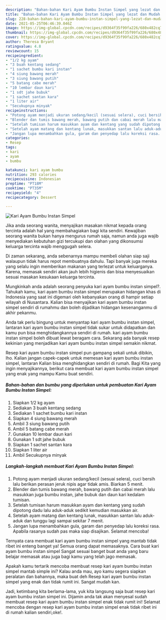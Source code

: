 ```yaml
---
description: "Bahan-bahan Kari Ayam Bumbu Instan Simpel yang lezat dan Mudah Dibuat"
title: "Bahan-bahan Kari Ayam Bumbu Instan Simpel yang lezat dan Mudah Dibuat"
slug: 228-bahan-bahan-kari-ayam-bumbu-instan-simpel-yang-lezat-dan-mudah-dibuat
date: 2021-05-25T06:46:39.046Z
image: https://img-global.cpcdn.com/recipes/d9364f35f99fa226/680x482cq70/kari-ayam-bumbu-instan-simpel-foto-resep-utama.jpg
thumbnail: https://img-global.cpcdn.com/recipes/d9364f35f99fa226/680x482cq70/kari-ayam-bumbu-instan-simpel-foto-resep-utama.jpg
cover: https://img-global.cpcdn.com/recipes/d9364f35f99fa226/680x482cq70/kari-ayam-bumbu-instan-simpel-foto-resep-utama.jpg
author: Theresa Bryant
ratingvalue: 4.8
reviewcount: 15
recipeingredient:
- "1/2 kg ayam"
- "3 buah kentang sedang"
- "1 sachet bumbu kari instan"
- "4 siung bawang merah"
- "3 siung bawang putih"
- "5 batang cabe merah"
- "10 lembar daun kari"
- "1 sdt jahe bubuk"
- "1 sachet santan kara"
- "1 liter air"
- "Secukupnya minyak"
recipeinstructions:
- "Potong ayam menjadi ukuran sedang/kecil (sesuai selera), cuci bersih lalu berikan perasan jeruk nipis agar tidak amis. Biarkan 5 menit."
- "Blender dan tumis bawang merah, bawang putih dan cabai merah lalu masukkan juga bumbu instan, jahe bubuk dan daun kari kedalam tumisan."
- "Setelah tumisan harum masukkan ayam dan kentang yang sudah dipotong dadu lalu aduk-aduk sedikit kemudian masukkan air."
- "Setelah ayam matang dan kentang lunak, masukkan santan lalu aduk-aduk dan tunggu lagi sampai sekitar 7 menit."
- "Jangan lupa menambahkan gula, garam dan penyedap lalu koreksi rasa. Apabila rasanya sudah pas maka siap disajikan. Selamat mencoba!"
categories:
- Resep
tags:
- kari
- ayam
- bumbu

katakunci: kari ayam bumbu 
nutrition: 293 calories
recipecuisine: Indonesian
preptime: "PT18M"
cooktime: "PT35M"
recipeyield: "4"
recipecategory: Dessert

---
```



![Kari Ayam Bumbu Instan Simpel](https://img-global.cpcdn.com/recipes/d9364f35f99fa226/680x482cq70/kari-ayam-bumbu-instan-simpel-foto-resep-utama.jpg)

Jika anda seorang wanita, menyajikan masakan nikmat kepada orang tercinta adalah hal yang membahagiakan bagi kita sendiri. Kewajiban seorang  wanita bukan hanya mengurus rumah saja, namun anda juga wajib menyediakan kebutuhan gizi tercukupi dan olahan yang dikonsumsi keluarga tercinta wajib menggugah selera.

Di zaman  sekarang, anda sebenarnya mampu membeli olahan siap saji walaupun tidak harus repot membuatnya dahulu. Tapi banyak juga mereka yang selalu ingin memberikan makanan yang terlezat untuk keluarganya. Karena, memasak sendiri akan jauh lebih higienis dan bisa menyesuaikan sesuai masakan kesukaan keluarga tercinta. 



Mungkinkah anda adalah seorang penyuka kari ayam bumbu instan simpel?. Tahukah kamu, kari ayam bumbu instan simpel merupakan hidangan khas di Indonesia yang saat ini digemari oleh kebanyakan orang di hampir setiap wilayah di Nusantara. Kalian bisa menyajikan kari ayam bumbu instan simpel sendiri di rumahmu dan boleh dijadikan hidangan kesenanganmu di akhir pekanmu.

Anda tak perlu bingung untuk menyantap kari ayam bumbu instan simpel, lantaran kari ayam bumbu instan simpel tidak sukar untuk didapatkan dan kamu pun bisa menghidangkannya sendiri di rumah. kari ayam bumbu instan simpel boleh dibuat lewat beragam cara. Sekarang ada banyak resep kekinian yang menjadikan kari ayam bumbu instan simpel semakin nikmat.

Resep kari ayam bumbu instan simpel pun gampang sekali untuk dibikin, lho. Kalian jangan capek-capek untuk memesan kari ayam bumbu instan simpel, lantaran Kalian bisa menghidangkan sendiri di rumah. Bagi Kita yang ingin menyajikannya, berikut cara membuat kari ayam bumbu instan simpel yang enak yang mampu Kamu buat sendiri.

<!--inarticleads1-->

##### Bahan-bahan dan bumbu yang diperlukan untuk pembuatan Kari Ayam Bumbu Instan Simpel:

1. Siapkan 1/2 kg ayam
1. Sediakan 3 buah kentang sedang
1. Sediakan 1 sachet bumbu kari instan
1. Siapkan 4 siung bawang merah
1. Ambil 3 siung bawang putih
1. Ambil 5 batang cabe merah
1. Gunakan 10 lembar daun kari
1. Gunakan 1 sdt jahe bubuk
1. Siapkan 1 sachet santan kara
1. Siapkan 1 liter air
1. Ambil Secukupnya minyak




<!--inarticleads2-->

##### Langkah-langkah membuat Kari Ayam Bumbu Instan Simpel:

1. Potong ayam menjadi ukuran sedang/kecil (sesuai selera), cuci bersih lalu berikan perasan jeruk nipis agar tidak amis. Biarkan 5 menit.
1. Blender dan tumis bawang merah, bawang putih dan cabai merah lalu masukkan juga bumbu instan, jahe bubuk dan daun kari kedalam tumisan.
1. Setelah tumisan harum masukkan ayam dan kentang yang sudah dipotong dadu lalu aduk-aduk sedikit kemudian masukkan air.
1. Setelah ayam matang dan kentang lunak, masukkan santan lalu aduk-aduk dan tunggu lagi sampai sekitar 7 menit.
1. Jangan lupa menambahkan gula, garam dan penyedap lalu koreksi rasa. Apabila rasanya sudah pas maka siap disajikan. Selamat mencoba!




Ternyata cara membuat kari ayam bumbu instan simpel yang mantab tidak ribet ini enteng banget ya! Semua orang dapat memasaknya. Cara buat kari ayam bumbu instan simpel Sangat sesuai banget buat anda yang baru belajar memasak atau juga bagi kamu yang telah jago memasak.

Apakah kamu tertarik mencoba membuat resep kari ayam bumbu instan simpel mantab simple ini? Kalau anda mau, ayo kamu segera siapkan peralatan dan bahannya, maka buat deh Resep kari ayam bumbu instan simpel yang enak dan tidak rumit ini. Sangat mudah kan. 

Jadi, ketimbang kita berlama-lama, yuk kita langsung saja buat resep kari ayam bumbu instan simpel ini. Dijamin anda tak akan menyesal sudah membuat resep kari ayam bumbu instan simpel enak tidak rumit ini! Selamat mencoba dengan resep kari ayam bumbu instan simpel enak tidak ribet ini di rumah kalian sendiri,oke!.

